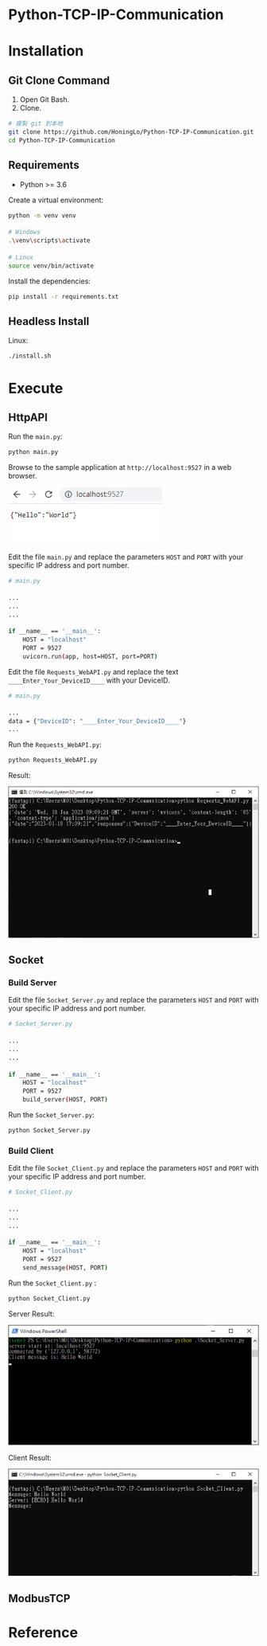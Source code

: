 # Python-TCP-IP-Communication

# **Installation**

## **Git Clone** Command

1. Open Git Bash.
2. Clone.

```bash
# 複製 git 到本地
git clone https://github.com/HoningLo/Python-TCP-IP-Communication.git
cd Python-TCP-IP-Communication
```

## **Requirements**

- Python >= 3.6

Create a virtual environment:

```bash
python -m venv venv

# Windows
.\venv\scripts\activate

# Linux
source venv/bin/activate
```

Install the dependencies:

```bash
pip install -r requirements.txt
```

## **Headless Install**

Linux:

```bash
./install.sh
```

# Execute

## HttpAPI

Run the `main.py`:

```bash
python main.py
```

Browse to the sample application at `http://localhost:9527` in a web browser.

![Untitled](figure/Untitled.png)

Edit the file  `main.py` and replace the parameters `HOST` and `PORT` with your specific IP address and port number.

```bash
# main.py

...
...
...

if __name__ == '__main__':
    HOST = "localhost"
    PORT = 9527
    uvicorn.run(app, host=HOST, port=PORT)
```

Edit the file `Requests_WebAPI.py` and replace the text `____Enter_Your_DeviceID____` with your DeviceID.

```bash
# main.py

...
data = {"DeviceID": "____Enter_Your_DeviceID____"}
...

```

Run the `Requests_WebAPI.py`:

```bash
python Requests_WebAPI.py
```

Result:

![Untitled](figure/Untitled%201.png)

## Socket

### Build Server

Edit the file  `Socket_Server.py` and replace the parameters `HOST` and `PORT` with your specific IP address and port number.

```bash
# Socket_Server.py

...
...
...

if __name__ == '__main__':
    HOST = "localhost"
    PORT = 9527
    build_server(HOST, PORT)
```

Run the `Socket_Server.py`:

```bash
python Socket_Server.py
```

### Build Client

Edit the file  `Socket_Client.py` and replace the parameters `HOST` and `PORT` with your specific IP address and port number.

```bash
# Socket_Client.py

...
...
...

if __name__ == '__main__':
    HOST = "localhost"
    PORT = 9527
    send_message(HOST, PORT)
```

Run the `Socket_Client.py` :

```bash
python Socket_Client.py 
```

Server Result:

![Untitled](figure/Untitled%202.png)

Client Result:

![Untitled](figure/Untitled%203.png)

## ModbusTCP

# Reference